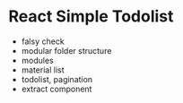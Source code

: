 # React Simple Todolist

- falsy check
- modular folder structure
- modules
- material list
- todolist, pagination
- extract component
